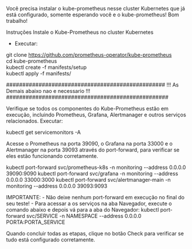 Você precisa instalar o kube-prometheus nesse cluster Kubernetes que já está configurado, somente esperando você e o kube-prometheus! Bom trabalho!

Instruções
Instale o Kube-Prometheus no cluster Kubernetes
- Executar:

git clone https://github.com/prometheus-operator/kube-prometheus \
cd kube-prometheus \
kubectl create -f manifests/setup \
kubectl apply -f manifests/

#################################################
!!! As Demais abaixo nao e necessario !!!
##################################################

Verifique se todos os componentes do Kube-Prometheus estão em execução, incluindo Prometheus, Grafana, Alertmanager e outros serviços relacionados.
Executar: 

kubectl get servicemonitors -A


Acesse o Prometheus na porta 39090, o Grafana na porta 33000 e o Alertmanager na porta 39093 através do port-forward, para verificar se eles estão funcionando corretamente.

kubectl port-forward svc/prometheus-k8s -n monitoring --address 0.0.0.0 39090:9090
kubectl port-forward svc/grafana -n monitoring --address 0.0.0.0 33000:3000
kubectl port-forward svc/alertmanager-main -n monitoring --address 0.0.0.0 39093:9093


IMPORTANTE: - Não deixe nenhum port-forward em execução no final do seu teste! - Para acessar a os serviços na aba Navegador, execute o comando abaixo e depois vá para a aba do Navegador: kubectl port-forward svc/SERVICE -n NAMESPACE --address 0.0.0.0 PORTA:PORTA_SERVICE

Quando concluir todas as etapas, clique no botão Check para verificar se tudo está configurado corretamente.

